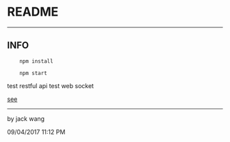 # README
----
## INFO

        npm install 
        
        npm start
        
   test restful api
   test web socket
   
   [see](http://www.liaoxuefeng.com/wiki/001434446689867b27157e896e74d51a89c25cc8b43bdb3000/001434501549492cdf5d4013db14fa9ad8ca172f0664345000)

----

by jack wang

09/04/2017 11:12 PM
